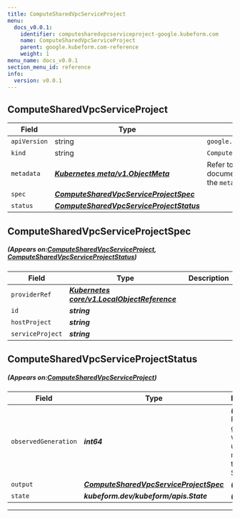 ```yaml
---
title: ComputeSharedVpcServiceProject
menu:
  docs_v0.0.1:
    identifier: computesharedvpcserviceproject-google.kubeform.com
    name: ComputeSharedVpcServiceProject
    parent: google.kubeform.com-reference
    weight: 1
menu_name: docs_v0.0.1
section_menu_id: reference
info:
  version: v0.0.1
---
```


## ComputeSharedVpcServiceProject
| Field | Type | Description |
| ------ | ----- | ----------- |
| `apiVersion` | string | `google.kubeform.com/v1alpha1` |
|    `kind` | string | `ComputeSharedVpcServiceProject` |
| `metadata` | ***[Kubernetes meta/v1.ObjectMeta](https://kubernetes.io/docs/reference/generated/kubernetes-api/v1.13/#objectmeta-v1-meta)***|Refer to the Kubernetes API documentation for the fields of the `metadata` field.|
| `spec` | ***[ComputeSharedVpcServiceProjectSpec](#ComputeSharedVpcServiceProjectSpec)***||
| `status` | ***[ComputeSharedVpcServiceProjectStatus](#ComputeSharedVpcServiceProjectStatus)***||
## ComputeSharedVpcServiceProjectSpec
##### (Appears on:[ComputeSharedVpcServiceProject](#ComputeSharedVpcServiceProject), [ComputeSharedVpcServiceProjectStatus](#ComputeSharedVpcServiceProjectStatus))
| Field | Type | Description |
| ------ | ----- | ----------- |
| `providerRef` | ***[Kubernetes core/v1.LocalObjectReference](https://kubernetes.io/docs/reference/generated/kubernetes-api/v1.13/#localobjectreference-v1-core)***||
| `id` | ***string***||
| `hostProject` | ***string***||
| `serviceProject` | ***string***||
## ComputeSharedVpcServiceProjectStatus
##### (Appears on:[ComputeSharedVpcServiceProject](#ComputeSharedVpcServiceProject))
| Field | Type | Description |
| ------ | ----- | ----------- |
| `observedGeneration` | ***int64***| ***(Optional)*** Resource generation, which is updated on mutation by the API Server.|
| `output` | ***[ComputeSharedVpcServiceProjectSpec](#ComputeSharedVpcServiceProjectSpec)***| ***(Optional)*** |
| `state` | ***kubeform.dev/kubeform/apis.State***| ***(Optional)*** |
---
